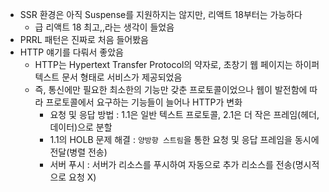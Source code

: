 - SSR 환경은 아직 Suspense를 지원하지는 않지만, 리액트 18부터는 가능하다
  - 급 리액트 18 최고,,라는 생각이 들었음
- PRRL 패턴은 진짜로 처음 들어봤음
- HTTP 얘기를 다뤄서 좋았음
  - HTTP는 Hypertext Transfer Protocol의 약자로, 초창기 웹 페이지는 하이퍼텍스트 문서 형태로 서비스가 제공되었음
  - 즉, 통신에만 필요한 최소한의 기능만 갖춘 프로토콜이었으나 웹이 발전함에 따라 프로토콜에서 요구하는 기능들이 늘어나 HTTP가 변화
    - 요청 및 응답 방법 : 1.1은 일반 텍스트 프로토콜, 2.1은 더 작은 프레임(헤더, 데이터)으로 분할
    - 1.1의 HOLB 문제 해결 : `양방향 스트림`을 통한 요청 및 응답 프레임을 동시에 전달(병렬 전송)
    - 서버 푸시 : 서버가 리소스를 푸시하여 자동으로 추가 리소스를 전송(명시적으로 요청 X)